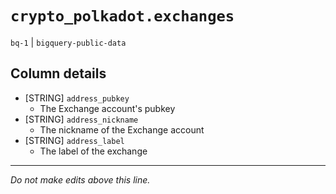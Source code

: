 # `crypto_polkadot.exchanges`
`bq-1` | `bigquery-public-data`

## Column details
* [STRING]    `address_pubkey`
  - The Exchange account's pubkey
* [STRING]    `address_nickname`
  - The nickname of the Exchange account
* [STRING]    `address_label`
  - The label of the exchange

-------------------------------------------------------------------------------
*Do not make edits above this line.*
